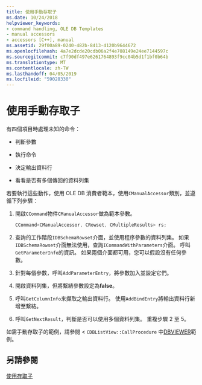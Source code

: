 ```yaml
---
title: 使用手動存取子
ms.date: 10/24/2018
helpviewer_keywords:
- command handling, OLE DB Templates
- manual accessors
- accessors [C++], manual
ms.assetid: 29f00a89-0240-482b-8413-4120b9644672
ms.openlocfilehash: 4a7e2dcde20cdb06a2f4e708149e24ee7144597c
ms.sourcegitcommit: c7f90df497e6261764893f9cc04b5d1f1bf0b64b
ms.translationtype: MT
ms.contentlocale: zh-TW
ms.lasthandoff: 04/05/2019
ms.locfileid: "59028330"
---
```

# <a name="using-manual-accessors"></a>使用手動存取子

有四個項目時處理未知的命令：

- 判斷參數

- 執行命令

- 決定輸出資料行

- 看看是否有多個傳回的資料列集

若要執行這些動作，使用 OLE DB 消費者範本，使用`CManualAccessor`類別，並遵循下列步驟：

1. 開啟`CCommand`物件`CManualAccessor`做為範本參數。

    ```cpp
    CCommand<CManualAccessor, CRowset, CMultipleResults> rs;
    ```

1. 查詢的工作階段`IDBSchemaRowset`介面，並使用程序參數的資料列集。 如果`IDBSchemaRowset`介面無法使用，查詢`ICommandWithParameters`介面。 呼叫`GetParameterInfo`的資訊。 如果兩個介面都可用，您可以假設沒有任何參數。

1. 針對每個參數，呼叫`AddParameterEntry`，將參數加入並設定它們。

1. 開啟資料列集，但將繫結參數設定為**false**。

1. 呼叫`GetColumnInfo`来擷取之輸出資料行。 使用`AddBindEntry`將輸出資料行新增至繫結。

1. 呼叫`GetNextResult`，判斷是否可以使用多個資料列集。 重複步驟 2 至 5。

如需手動存取子的範例，請參閱 <<c0> `CDBListView::CallProcedure` 中[DBVIEWER](https://github.com/Microsoft/VCSamples)範例。

## <a name="see-also"></a>另請參閱

[使用存取子](../../data/oledb/using-accessors.md)